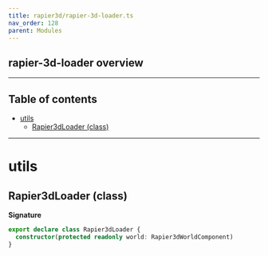 ```yaml
---
title: rapier3d/rapier-3d-loader.ts
nav_order: 128
parent: Modules
---
```


## rapier-3d-loader overview

---

<h2 class="text-delta">Table of contents</h2>

- [utils](#utils)
  - [Rapier3dLoader (class)](#rapier3dloader-class)

---

# utils

## Rapier3dLoader (class)

**Signature**

```ts
export declare class Rapier3dLoader {
  constructor(protected readonly world: Rapier3dWorldComponent)
}
```
